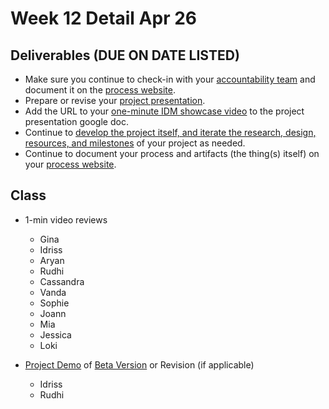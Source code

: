 # Week 12 Detail Apr 26

## Deliverables \(DUE ON DATE LISTED\)

* Make sure you continue to check-in with your [accountability team](../assignments/accountability_partner.md) and document it on the [process website](../website.md).
* Prepare or revise your [project presentation](../critiques-demos-presentations-and-exhibition/project-presentation.md).
* Add the URL to your [one-minute IDM showcase video](https://docs.google.com/document/d/1EfXgca1QsOS6xNGzMvSjeAmHDSRgqK2bK1CTrJRPoNU/edit) to the project presentation google doc.
* Continue to [develop the project itself, and iterate the research, design, resources, and milestones](../project_plan/) of your project as needed.
* Continue to document your process and artifacts \(the thing\(s\) itself\) on your [process website](../website.md).

## Class

* 1-min video reviews

  * Gina
  * Idriss
  * Aryan
  * Rudhi
  * Cassandra
  * Vanda
  * Sophie
  * Joann
  * Mia
  * Jessica
  * Loki

* [Project Demo](../critiques-demos-presentations-and-exhibition/project_demo.md) of [Beta Version](../project_plan/project_versions.md) or Revision \(if applicable\)
  * Idriss
  * Rudhi



